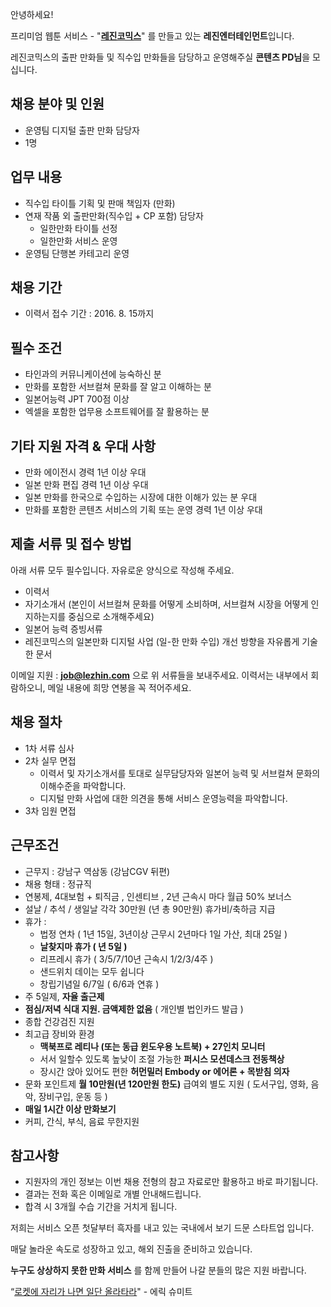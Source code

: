 안녕하세요!

프리미엄 웹툰 서비스 - "**[레진코믹스](http://www.lezhin.com)**" 를 만들고 있는 **레진엔터테인먼트**입니다.

레진코믹스의 출판 만화들 및 직수입 만화들을 담당하고 운영해주실 **콘텐츠 PD님**을 모십니다.

## 채용 분야 및 인원
- 운영팀 디지털 출판 만화 담당자
- 1명

## 업무 내용
- 직수입 타이틀 기획 및 판매 책임자 (만화)
- 연재 작품 외 출판만화(직수입 + CP 포함) 담당자
  - 일한만화 타이틀 선정
  - 일한만화 서비스 운영
- 운영팀 단행본 카테고리 운영

## 채용 기간
- 이력서 접수 기간 : 2016. 8. 15까지

## 필수 조건

- 타인과의 커뮤니케이션에 능숙하신 분
- 만화를 포함한 서브컬쳐 문화를 잘 알고 이해하는 분
- 일본어능력 JPT 700점 이상
- 엑셀을 포함한 업무용 소프트웨어를 잘 활용하는 분

## 기타 지원 자격 & 우대 사항

- 만화 에이전시 경력 1년 이상 우대
- 일본 만화 편집 경력 1년 이상 우대
- 일본 만화를 한국으로 수입하는 시장에 대한 이해가 있는 분 우대
- 만화를 포함한 콘텐츠 서비스의 기획 또는 운영 경력 1년 이상 우대

## 제출 서류 및 접수 방법

아래 서류 모두 필수입니다. 자유로운 양식으로 작성해 주세요.

- 이력서
- 자기소개서 (본인이 서브컬쳐 문화를 어떻게 소비하며, 서브컬쳐 시장을 어떻게 인지하는지를 중심으로 소개해주세요)
- 일본어 능력 증빙서류
- 레진코믹스의 일본만화 디지털 사업 (일-한 만화 수입) 개선 방향을 자유롭게 기술한 문서

이메일 지원 : **job@lezhin.com** 으로 위 서류들을 보내주세요. 이력서는 내부에서 회람하오니, 메일 내용에 희망 연봉을 꼭 적어주세요. 

## 채용 절차

- 1차 서류 심사
- 2차 실무 면접
  - 이력서 및 자기소개서를 토대로 실무담당자와 일본어 능력 및 서브컬쳐 문화의 이해수준을 파악합니다.
  - 디지털 만화 사업에 대한 의견을 통해 서비스 운영능력을 파악합니다.
- 3차 임원 면접

## 근무조건

- 근무지 : 강남구 역삼동 (강남CGV 뒤편)
- 채용 형태 : 정규직
- 연봉제, 4대보험 + 퇴직금 , 인센티브 , 2년 근속시 마다 월급 50% 보너스
- 설날 / 추석 / 생일날 각각 30만원 (년 총 90만원) 휴가비/축하금 지급
- 휴가 : 
  - 법정 연차 ( 1년 15일, 3년이상 근무시 2년마다 1일 가산, 최대 25일 )
  - **날찾지마 휴가 ( 년 5일 )**
  - 리프레시 휴가 ( 3/5/7/10년 근속시 1/2/3/4주 )
  - 샌드위치 데이는 모두 쉽니다
  - 창립기념일 6/7일 ( 6/6과 연휴 )
- 주 5일제, **자율 출근제**
- **점심/저녁 식대 지원. 금액제한 없음** ( 개인별 법인카드 발급 )
- 종합 건강검진 지원
- 최고급 장비와 환경
  - **맥북프로 레티나 (또는 동급 윈도우용 노트북) + 27인치 모니터** 
  - 서서 일할수 있도록 높낮이 조절 가능한 **퍼시스 모션데스크 전동책상** 
  - 장시간 앉아 있어도 편한 **허먼밀러 Embody or 에어론 + 목받침 의자**
- 문화 포인트제 **월 10만원(년 120만원 한도)** 급여외 별도 지원 ( 도서구입, 영화, 음악, 장비구입, 운동 등 )
- **매일 1시간 이상 만화보기**
- 커피, 간식, 부식, 음료 무한지원

## 참고사항

- 지원자의 개인 정보는 이번 채용 전형의 참고 자료로만 활용하고 바로 파기됩니다.
- 결과는 전화 혹은 이메일로 개별 안내해드립니다.
- 합격 시 3개월 수습 기간을 거치게 됩니다.

저희는 서비스 오픈 첫달부터 흑자를 내고 있는 국내에서 보기 드문 스타트업 입니다.

매달 놀라운 속도로 성장하고 있고, 해외 진출을 준비하고 있습니다.

**누구도 상상하지 못한 만화 서비스** 를 함께 만들어 나갈 분들의 많은 지원 바랍니다.

“[로켓에 자리가 나면 일단 올라타라](http://estima.wordpress.com/2012/05/28/sheryl/)" - 에릭 슈미트
